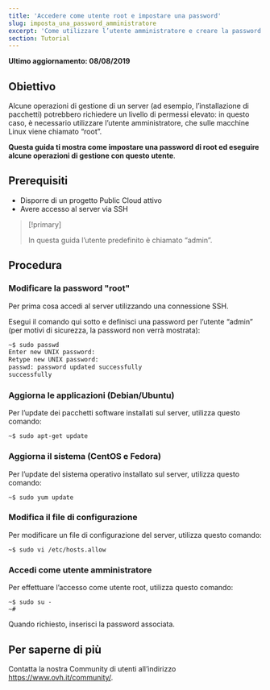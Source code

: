 ```yaml
---
title: 'Accedere come utente root e impostare una password'
slug: imposta_una_password_amministratore
excerpt: 'Come utilizzare l’utente amministratore e creare la password associata'
section: Tutorial
---
```


**Ultimo aggiornamento: 08/08/2019**

## Obiettivo

Alcune operazioni di gestione di un server (ad esempio, l’installazione di pacchetti) potrebbero richiedere un livello di permessi elevato: in questo caso, è necessario utilizzare l’utente amministratore, che sulle macchine Linux viene chiamato “root”.

**Questa guida ti mostra come impostare una password di root ed eseguire alcune operazioni di gestione con questo utente**.

## Prerequisiti

* Disporre di un progetto Public Cloud attivo
* Avere accesso al server via SSH

> [!primary]
>
> In questa guida l’utente predefinito è chiamato “admin”.
>

## Procedura

### Modificare la password "root"

Per prima cosa accedi al server utilizzando una connessione SSH.

Esegui il comando qui sotto e definisci una password per l’utente “admin” (per motivi di sicurezza, la password non verrà mostrata): 

```sh
~$ sudo passwd
Enter new UNIX password:
Retype new UNIX password:
passwd: password updated successfully 
successfully
```

### Aggiorna le applicazioni (Debian/Ubuntu)

Per l’update dei pacchetti software installati sul server, utilizza questo comando:

```
~$ sudo apt-get update
```

### Aggiorna il sistema (CentOS e Fedora)

Per l’update del sistema operativo installato sul server, utilizza questo comando:

```
~$ sudo yum update
```

### Modifica il file di configurazione

Per modificare un file di configurazione del server, utilizza questo comando:

```
~$ sudo vi /etc/hosts.allow
```

### Accedi come utente amministratore

Per effettuare l’accesso come utente root, utilizza questo comando:

```
~$ sudo su -
~#
```

Quando richiesto, inserisci la password associata.

## Per saperne di più

Contatta la nostra Community di utenti all’indirizzo <https://www.ovh.it/community/>.